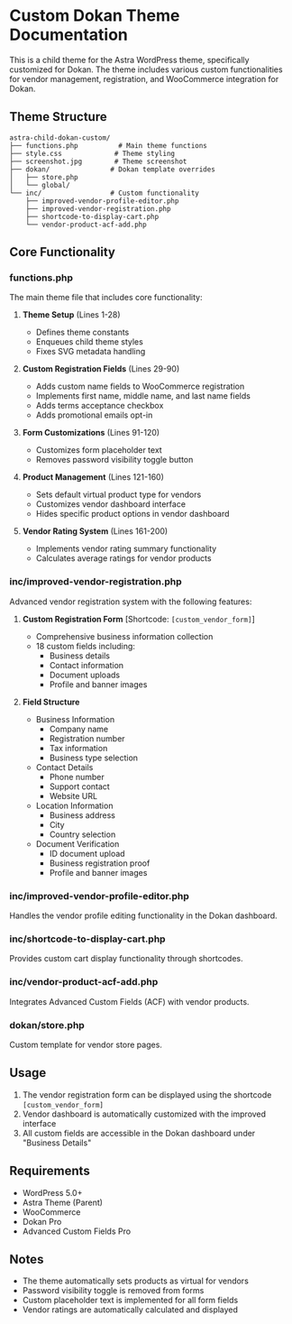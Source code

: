 # Custom Dokan Theme Documentation

This is a child theme for the Astra WordPress theme, specifically customized for Dokan. The theme includes various custom functionalities for vendor management, registration, and WooCommerce integration for Dokan.

## Theme Structure

```
astra-child-dokan-custom/
├── functions.php          # Main theme functions
├── style.css             # Theme styling
├── screenshot.jpg        # Theme screenshot
├── dokan/               # Dokan template overrides
│   ├── store.php
│   └── global/
└── inc/                 # Custom functionality
    ├── improved-vendor-profile-editor.php
    ├── improved-vendor-registration.php
    ├── shortcode-to-display-cart.php
    └── vendor-product-acf-add.php
```

## Core Functionality

### functions.php
The main theme file that includes core functionality:

1. **Theme Setup** (Lines 1-28)
   - Defines theme constants
   - Enqueues child theme styles
   - Fixes SVG metadata handling

2. **Custom Registration Fields** (Lines 29-90)
   - Adds custom name fields to WooCommerce registration
   - Implements first name, middle name, and last name fields
   - Adds terms acceptance checkbox
   - Adds promotional emails opt-in

3. **Form Customizations** (Lines 91-120)
   - Customizes form placeholder text
   - Removes password visibility toggle button

4. **Product Management** (Lines 121-160)
   - Sets default virtual product type for vendors
   - Customizes vendor dashboard interface
   - Hides specific product options in vendor dashboard

5. **Vendor Rating System** (Lines 161-200)
   - Implements vendor rating summary functionality
   - Calculates average ratings for vendor products

### inc/improved-vendor-registration.php
Advanced vendor registration system with the following features:

1. **Custom Registration Form** [Shortcode: `[custom_vendor_form]`]
   - Comprehensive business information collection
   - 18 custom fields including:
     - Business details
     - Contact information
     - Document uploads
     - Profile and banner images

2. **Field Structure**
   - Business Information
     - Company name
     - Registration number
     - Tax information
     - Business type selection
   - Contact Details
     - Phone number
     - Support contact
     - Website URL
   - Location Information
     - Business address
     - City
     - Country selection
   - Document Verification
     - ID document upload
     - Business registration proof
     - Profile and banner images

### inc/improved-vendor-profile-editor.php
Handles the vendor profile editing functionality in the Dokan dashboard.

### inc/shortcode-to-display-cart.php
Provides custom cart display functionality through shortcodes.

### inc/vendor-product-acf-add.php
Integrates Advanced Custom Fields (ACF) with vendor products.

### dokan/store.php
Custom template for vendor store pages.

## Usage

1. The vendor registration form can be displayed using the shortcode `[custom_vendor_form]`
2. Vendor dashboard is automatically customized with the improved interface
3. All custom fields are accessible in the Dokan dashboard under "Business Details"

## Requirements

- WordPress 5.0+
- Astra Theme (Parent)
- WooCommerce
- Dokan Pro
- Advanced Custom Fields Pro

## Notes

- The theme automatically sets products as virtual for vendors
- Password visibility toggle is removed from forms
- Custom placeholder text is implemented for all form fields
- Vendor ratings are automatically calculated and displayed
